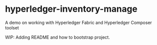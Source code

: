 # hyperledger-inventory-manage
A demo on working with Hyperledger Fabric and Hyperledger Composer toolset

WIP: Adding README and how to bootstrap project.
